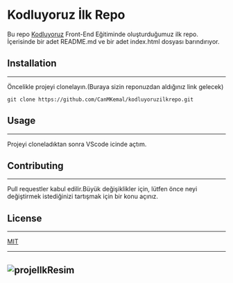 # Kodluyoruz İlk Repo

Bu repo  [Kodluyoruz](https://kodluyoruz.org) Front-End Eğitiminde oluşturduğumuz ilk repo. İçerisinde bir adet README.md ve bir adet index.html dosyası barındırıyor.


## Installation 
---
Öncelikle projeyi clonelayın.(Buraya sizin reponuzdan aldığınız link gelecek)

```
git clone https://github.com/CanMKemal/kodluyoruzilkrepo.git
```


## Usage
---
Projeyi cloneladıktan sonra VScode icinde açtım.


## Contributing
---
Pull requestler kabul edilir.Büyük değişiklikler için, lütfen önce neyi değiştirmek istediğinizi tartışmak için bir konu açınız.


## License 
---
[MIT](https://choosealicense.com/licenses/mit/)


---
![projeIlkResim](https://picsum.photos/200/300)
---
